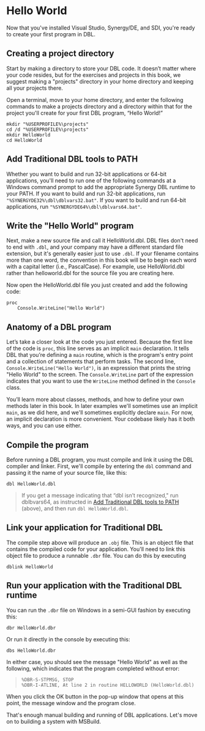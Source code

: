# Hello World

Now that you've installed Visual Studio, Synergy/DE, and SDI, you're ready to create your first program in DBL.

## Creating a project directory

Start by making a directory to store your DBL code. It doesn’t matter where your code resides, but for the exercises and projects in this book, we suggest making a "projects" directory in your home directory and keeping all your projects there.

Open a terminal, move to your home directory, and enter the following commands to make a projects directory and a directory within that for the project you'll create for your first DBL program, “Hello World!”

```console
mkdir "%USERPROFILE%\projects"
cd /d "%USERPROFILE%\projects"
mkdir HelloWorld
cd HelloWorld
```

## Add Traditional DBL tools to PATH
Whether you want to build and run 32-bit applications or 64-bit applications, you'll need to run one of the following commands at a Windows command prompt to add the appropriate Synergy DBL runtime to your PATH. If you want to build and run 32-bit applications, run `"%SYNERGYDE32%\dbl\dblvars32.bat"`. If you want to build and run 64-bit applications, run `"%SYNERGYDE64%\dbl\dblvars64.bat"`.

## Write the "Hello World" program

Next, make a new source file and call it HelloWorld.dbl. DBL files don't need to end with `.dbl`, and your company may have a different standard file extension, but it's generally easier just to use `.dbl`. If your filename contains more than one word, the convention in this book will be to begin each word with a capital letter (i.e., PascalCase). For example, use HelloWorld.dbl rather than helloworld.dbl for the source file you are creating here.

Now open the HelloWorld.dbl file you just created and add the following code:

```dbl
proc
    Console.WriteLine("Hello World")
```

## Anatomy of a DBL program

Let’s take a closer look at the code you just entered. Because the first line of the code is `proc`, this line serves as an implicit `main` declaration. It tells DBL that you’re defining a `main` routine, which is the program's entry point and a collection of statements that perform tasks. The second line, `Console.WriteLine("Hello World")`, is an expression that prints the string "Hello World" to the screen. The `Console.WriteLine` part of the expression indicates that you want to use the `WriteLine` method defined in the `Console` class. 

You’ll learn more about classes, methods, and how to define your own methods later in this book. In later examples we'll sometimes use an implicit `main`, as we did here, and we'll sometimes explicitly declare `main`. For now, an implicit declaration is more convenient. Your codebase likely has it both ways, and you can use either. 

## Compile the program
Before running a DBL program, you must compile and link it using the DBL compiler and linker. First, we'll compile by entering the `dbl` command and passing it the name of your source file, like this:

```console
dbl HelloWorld.dbl
```

>If you get a message indicating that “dbl isn’t recognized," run dblbvars64, as instructed in [Add Traditional DBL tools to PATH](#add-traditional-dbl-tools-to-path) (above), and then run `dbl HelloWorld.dbl`.

## Link your application for Traditional DBL
The compile step above will produce an `.obj` file. This is an object file that contains the compiled code for your application. You'll need to link this object file to produce a runnable `.dbr` file. You can do this by executing

```console
dblink HelloWorld
```

## Run your application with the Traditional DBL runtime
You can run the `.dbr` file on Windows in a semi-GUI fashion by executing this:

```console
dbr HelloWorld.dbr
```

Or run it directly in the console by executing this:

```console
dbs HelloWorld.dbr
```

In either case, you should see the message "Hello World" as well as the following, which indicates that the program completed without error:

>```
>%DBR-S-STPMSG, STOP
>%DBR-I-ATLINE, At line 2 in routine HELLOWORLD (HelloWorld.dbl)
>```

When you click the OK button in the pop-up window that opens at this point, the message window and the program close.

That's enough manual building and running of DBL applications. Let's move on to building a system with MSBuild.